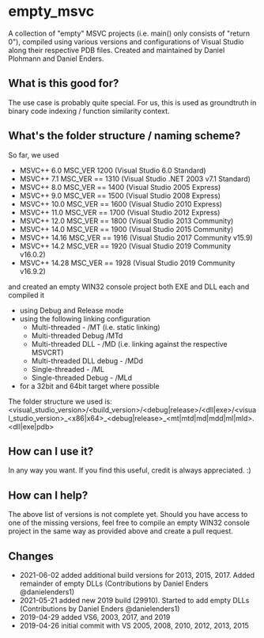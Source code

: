 # empty\_msvc
A collection of "empty" MSVC projects (i.e. main() only consists of "return 0"), compiled using various versions and configurations of Visual Studio along their respective PDB files.
Created and maintained by Daniel Plohmann and Daniel Enders.

## What is this good for?

The use case is probably quite special.
For us, this is used as groundtruth in binary code indexing / function similarity context.

## What's the folder structure / naming scheme?

So far, we used

  * MSVC++ 6.0   MSC_VER 1200 (Visual Studio 6.0 Standard)
  * MSVC++ 7.1   MSC_VER == 1310 (Visual Studio .NET 2003 v7.1 Standard)
  * MSVC++ 8.0   MSC_VER == 1400 (Visual Studio 2005 Express)
  * MSVC++ 9.0   MSC_VER == 1500 (Visual Studio 2008 Express)
  * MSVC++ 10.0  MSC_VER == 1600 (Visual Studio 2010 Express)
  * MSVC++ 11.0  MSC_VER == 1700 (Visual Studio 2012 Express)
  * MSVC++ 12.0  MSC_VER == 1800 (Visual Studio 2013 Community)
  * MSVC++ 14.0  MSC_VER == 1900 (Visual Studio 2015 Community)
  * MSVC++ 14.16 MSC_VER == 1916 (Visual Studio 2017 Community v15.9)
  * MSVC++ 14.2  MSC_VER == 1920 (Visual Studio 2019 Community v16.0.2)
  * MSVC++ 14.28 MSC_VER == 1928 (Visual Studio 2019 Community v16.9.2)

and created an empty WIN32 console project both EXE and DLL each and compiled it

  * using Debug and Release mode
  * using the following linking configuration
    * Multi-threaded - /MT (i.e. static linking)
    * Multi-threaded Debug /MTd
    * Multi-threaded DLL - /MD (i.e. linking against the respective MSVCRT)
    * Multi-threaded DLL debug - /MDd
    * Single-threaded - /ML
    * Single-threaded Debug - /MLd
  * for a 32bit and 64bit target where possible

The folder structure we used is:
<visual\_studio\_version>/<build\_version>/<debug|release>/<dll|exe>/<visual\_studio\_version>\_<x86|x64>\_<debug|release>\_<mt|mtd|md|mdd|ml|mld>.<dll|exe|pdb>

## How can I use it?

In any way you want. If you find this useful, credit is always appreciated. :)

## How can I help?

The above list of versions is not complete yet. 
Should you have access to one of the missing versions, feel free to compile an empty WIN32 console project in the same way as provided above and create a pull request.

## Changes

* 2021-06-02 added additional build versions for 2013, 2015, 2017. Added remainder of empty DLLs (Contributions by Daniel Enders @danielenders1)
* 2021-05-21 added new 2019 build (29910). Started to add empty DLLs (Contributions by Daniel Enders @danielenders1)
* 2019-04-29 added VS6, 2003, 2017, and 2019
* 2019-04-26 initial commit with VS 2005, 2008, 2010, 2012, 2013, 2015
